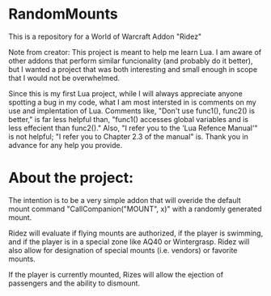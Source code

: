 RandomMounts
============
This is a repository for a World of Warcraft Addon "Ridez"

Note from creator:
This project is meant to help me learn Lua. I am aware of other addons that
perform similar funcionality (and probably do it better), but I wanted a
project that was both interesting and small enough in scope that I would not
be overwhelmed.

Since this is my first Lua project, while I will always appreciate anyone
spotting a bug in my code, what I am most intersted in is comments on my
use and implentation of Lua. Comments like, "Don't use func1(), func2() is
better," is far less helpful than, "func1() accesses global variables and
is less effecient than func2()." Also, "I refer you to the 'Lua Refence
Manual'" is not helpful; "I refer you to Chapter 2.3 of the manual" is. Thank
you in advance for any help you provide.



About the project:
============
The intention is to be a very simple addon that will overide the default mount
command "CallCompanion("MOUNT", x)" with a randomly generated mount.

Ridez will evaluate if flying mounts are authorized, if the player is swimming,
and if the player is in a special zone like AQ40 or Wintergrasp. Ridez will also
allow for designation of special mounts (i.e. vendors) or favorite mounts.

If the player is currently mounted, Rizes will allow the ejection of passengers
and the ability to dismount.
